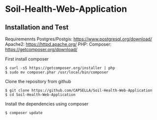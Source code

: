 # Soil-Health-Web-Application



Installation and Test
---------------

Requiremennts
	Postgres/Postgis: https://www.postgresql.org/download/
	Apache2: https://httpd.apache.org/
	PHP:
	Composer: https://getcomposer.org/download/

First install composer

	$ curl -sS https://getcomposer.org/installer | php
	$ sudo mv composer.phar /usr/local/bin/composer

Clone the repository from github

	$ git clone https://github.com/CAPSELLA/Soil-Health-Web-Application
	$ cd Soil-Health-Web-Application

Install the dependencies using composer

	$ composer update
  
